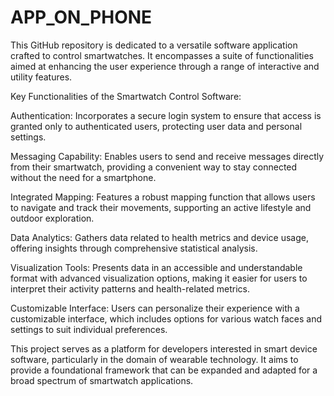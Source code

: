 # APP_ON_PHONE

This GitHub repository is dedicated to a versatile software application crafted to control smartwatches. It encompasses a suite of functionalities aimed at enhancing the user experience through a range of interactive and utility features.

Key Functionalities of the Smartwatch Control Software:

Authentication: Incorporates a secure login system to ensure that access is granted only to authenticated users, protecting user data and personal settings.

Messaging Capability: Enables users to send and receive messages directly from their smartwatch, providing a convenient way to stay connected without the need for a smartphone.

Integrated Mapping: Features a robust mapping function that allows users to navigate and track their movements, supporting an active lifestyle and outdoor exploration.

Data Analytics: Gathers data related to health metrics and device usage, offering insights through comprehensive statistical analysis.

Visualization Tools: Presents data in an accessible and understandable format with advanced visualization options, making it easier for users to interpret their activity patterns and health-related metrics.

Customizable Interface: Users can personalize their experience with a customizable interface, which includes options for various watch faces and settings to suit individual preferences.

This project serves as a platform for developers interested in smart device software, particularly in the domain of wearable technology. It aims to provide a foundational framework that can be expanded and adapted for a broad spectrum of smartwatch applications.




